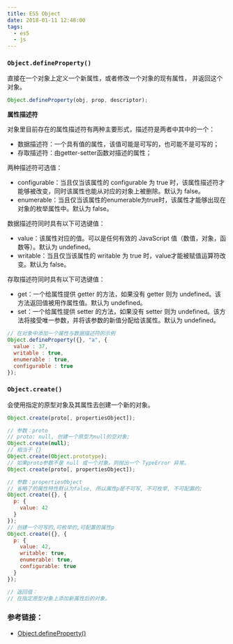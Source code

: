 ```yaml
---
title: ES5 Object
date: 2018-01-11 12:48:00
tags:
  - es5
  - js
---
```


### `Object.defineProperty()`

直接在一个对象上定义一个新属性，或者修改一个对象的现有属性， 并返回这个对象。

```js
Object.defineProperty(obj, prop, descriptor);
```

**属性描述符**

对象里目前存在的属性描述符有两种主要形式，描述符是两者中其中的一个：

- 数据描述符：一个具有值的属性，该值可能是可写的，也可能不是可写的；
- 存取描述符：由getter-setter函数对描述的属性；

两种描述符可选值：

- configurable：当且仅当该属性的 configurable 为 true 时，该属性描述符才能够被改变，同时该属性也能从对应的对象上被删除。默认为 false。
- enumerable：当且仅当该属性的enumerable为true时，该属性才能够出现在对象的枚举属性中。默认为 false。

数据描述符同时具有以下可选键值：

- value：该属性对应的值。可以是任何有效的 JavaScript 值（数值，对象，函数等）。默认为 undefined。
- writable：当且仅当该属性的 writable 为 true 时，value才能被赋值运算符改变。默认为 false。

存取描述符同时具有以下可选键值：

- get：一个给属性提供 getter 的方法，如果没有 getter 则为 undefined。该方法返回值被用作属性值。默认为 undefined。
- set：一个给属性提供 setter 的方法，如果没有 setter 则为 undefined。该方法将接受唯一参数，并将该参数的新值分配给该属性。默认为 undefined。

```js
// 在对象中添加一个属性与数据描述符的示例
Object.defineProperty({}, "a", {
  value : 37,
  writable : true,
  enumerable : true,
  configurable : true
});
```

### `Object.create()`

会使用指定的原型对象及其属性去创建一个新的对象。

```js
Object.create(proto[, propertiesObject]);
```

```js
// 参数：proto
// proto: null, 创建一个原型为null的空对象;
Object.create(null);
// 相当于 {}
Object.create(Object.prototype);
// 如果proto参数不是 null 或一个对象，则抛出一个 TypeError 异常。
Object.create(proto[, propertiesObject]);

// 参数：propertiesObject
// 省略了的属性特性默认为false, 所以属性p是不可写, 不可枚举, 不可配置的:
Object.create({}, {
  p: {
    value: 42
  }
});
// 创建一个可写的,可枚举的,可配置的属性p
Object.create({}, {
  p: {
    value: 42,
    writable: true,
    enumerable: true,
    configurable: true
  }
});

// 返回值：
// 在指定原型对象上添加新属性后的对象。
```

### 参考链接：

- [Object.defineProperty()](https://developer.mozilla.org/zh-CN/docs/Web/JavaScript/Reference/Global_Objects/Object/defineProperty)
